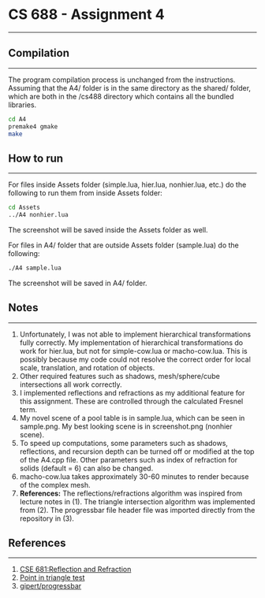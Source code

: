 # CS 688 - Assignment 4

---

## Compilation
------------
The program compilation process is unchanged from the instructions. Assuming that the A4/ folder is in the same directory as the shared/ folder, which are both in the /cs488 directory which contains all the bundled libraries.

```bash
cd A4
premake4 gmake
make
```

## How to run
------------
For files inside Assets folder (simple.lua, hier.lua, nonhier.lua, etc.) do the following to run them from inside Assets folder:

```bash
cd Assets
../A4 nonhier.lua
```
The screenshot will be saved inside the Assets folder as well.

For files in A4/ folder that are outside Assets folder (sample.lua) do the following:

```bash
./A4 sample.lua
```
The screenshot will be saved in A4/ folder.

## Notes
------------
1. Unfortunately, I was not able to implement hierarchical transformations fully correctly. My implementation of hierarchical transformations do work for hier.lua, but not for simple-cow.lua or macho-cow.lua. This is possibly because my code could not resolve the correct order for local scale, translation, and rotation of objects.
2. Other required features such as shadows, mesh/sphere/cube intersections all work correctly.
3. I implemented reflections and refractions as my additional feature for this assignment. These are controlled through the calculated Fresnel term.
4. My novel scene of a pool table is in sample.lua, which can be seen in sample.png. My best looking scene is in screenshot.png (nonhier scene).
5. To speed up computations, some parameters such as shadows, reflections, and recursion depth can be turned off or modified at the top of the A4.cpp file. Other parameters such as index of refraction for solids (default = 6) can also be changed.
6. macho-cow.lua takes approximately 30-60 minutes to render because of the complex mesh.
7. **References:** The reflections/refractions algorithm was inspired from lecture notes in (1). The triangle intersection algorithm was implemented from (2). The progressbar file header file was imported directly from the repository in (3).

## References
------------
1. [CSE 681:Reflection and Refraction](https://web.cse.ohio-state.edu/~shen.94/681/Site/Slides_files/reflection_refraction.pdf)
2. [Point in triangle test](https://blackpawn.com/texts/pointinpoly/)
3. [gipert/progressbar](https://github.com/gipert/progressbar)



